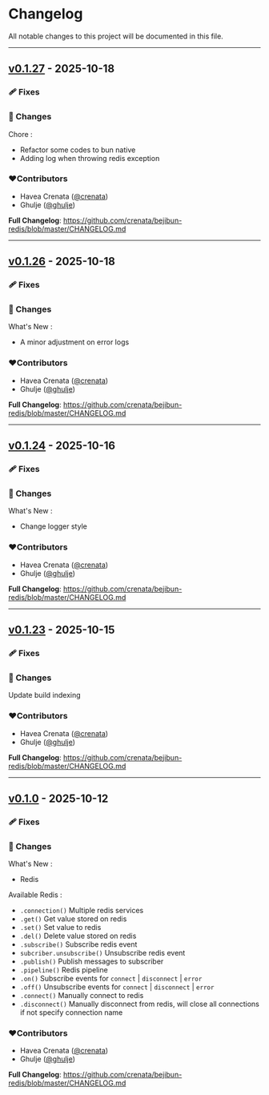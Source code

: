 # Changelog
All notable changes to this project will be documented in this file.

---

## [v0.1.27](https://github.com/crenata/bejibun-redis/compare/v0.1.26...v0.1.27) - 2025-10-18

### 🩹 Fixes

### 📖 Changes
Chore :
- Refactor some codes to bun native
- Adding log when throwing redis exception

### ❤️Contributors
- Havea Crenata ([@crenata](https://github.com/crenata))
- Ghulje ([@ghulje](https://github.com/ghulje))

**Full Changelog**: https://github.com/crenata/bejibun-redis/blob/master/CHANGELOG.md

---

## [v0.1.26](https://github.com/crenata/bejibun-redis/compare/v0.1.24...v0.1.26) - 2025-10-18

### 🩹 Fixes

### 📖 Changes
What's New :
- A minor adjustment on error logs

### ❤️Contributors
- Havea Crenata ([@crenata](https://github.com/crenata))
- Ghulje ([@ghulje](https://github.com/ghulje))

**Full Changelog**: https://github.com/crenata/bejibun-redis/blob/master/CHANGELOG.md

---

## [v0.1.24](https://github.com/crenata/bejibun-redis/compare/v0.1.23...v0.1.24) - 2025-10-16

### 🩹 Fixes

### 📖 Changes
What's New :
- Change logger style

### ❤️Contributors
- Havea Crenata ([@crenata](https://github.com/crenata))
- Ghulje ([@ghulje](https://github.com/ghulje))

**Full Changelog**: https://github.com/crenata/bejibun-redis/blob/master/CHANGELOG.md

---

## [v0.1.23](https://github.com/crenata/bejibun-redis/compare/v0.1.0...v0.1.23) - 2025-10-15

### 🩹 Fixes

### 📖 Changes
Update build indexing

### ❤️Contributors
- Havea Crenata ([@crenata](https://github.com/crenata))
- Ghulje ([@ghulje](https://github.com/ghulje))

**Full Changelog**: https://github.com/crenata/bejibun-redis/blob/master/CHANGELOG.md

---

## [v0.1.0](https://github.com/crenata/bejibun-redis/compare/v0.1.0...v0.1.0) - 2025-10-12

### 🩹 Fixes

### 📖 Changes
What's New :
- Redis

Available Redis :
- `.connection()` Multiple redis services
- `.get()` Get value stored on redis
- `.set()` Set value to redis
- `.del()` Delete value stored on redis
- `.subscribe()` Subscribe redis event
- `subcriber.unsubscribe()` Unsubscribe redis event
- `.publish()` Publish messages to subscriber
- `.pipeline()` Redis pipeline
- `.on()` Subscribe events for `connect` | `disconnect` | `error`
- `.off()` Unsubscribe events for `connect` | `disconnect` | `error`
- `.connect()` Manually connect to redis
- `.disconnect()` Manually disconnect from redis, will close all connections if not specify connection name

### ❤️Contributors
- Havea Crenata ([@crenata](https://github.com/crenata))
- Ghulje ([@ghulje](https://github.com/ghulje))

**Full Changelog**: https://github.com/crenata/bejibun-redis/blob/master/CHANGELOG.md